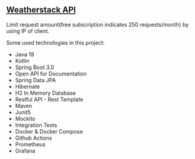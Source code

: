 ## [Weatherstack API](https://weatherstack.com)

Limit request amount(free subscription indicates 250 requests/month) by using IP of client.

Some used technologies in this project:

- Java 19
- Kotlin
- Spring Boot 3.0
- Open API for Documentation
- Spring Data JPA
- Hibernate
- H2 In Memory Database
- Restful API - Rest Template
- Maven
- Junit5
- Mockito
- Integration Tests
- Docker & Docker Compose
- Github Actions
- Prometheus
- Grafana
